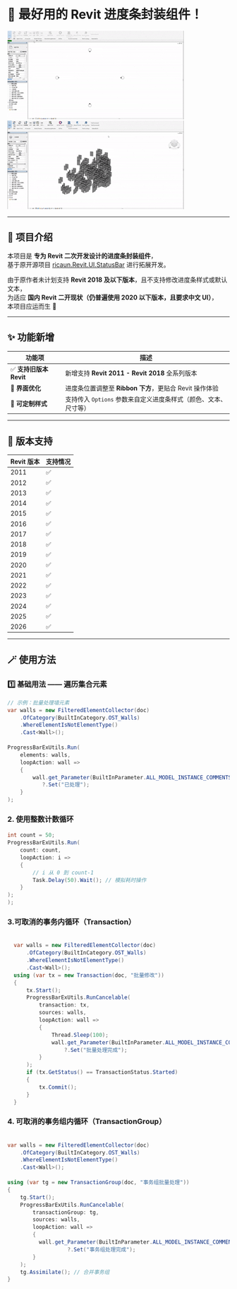 # 🚀 最好用的 Revit 进度条封装组件！

![常规用法](HD.gif) ![取消进度条用法](Cancel-HD.gif)

---

## 🧩 项目介绍

本项目是 **专为 Revit 二次开发设计的进度条封装组件**，  
基于原开源项目 [ricaun.Revit.UI.StatusBar](https://github.com/ricaun-io/ricaun.Revit.UI.StatusBar) 进行拓展开发。  

由于原作者未计划支持 **Revit 2018 及以下版本**，且不支持修改进度条样式或默认文本，  
为适应 **国内 Revit 二开现状（仍普遍使用 2020 以下版本，且要求中文 UI）**，  
本项目应运而生 🚀

---

## ✨ 功能新增

| 功能项 | 描述 |
|--------|------|
| ✅ **支持旧版本 Revit** | 新增支持 **Revit 2011 - Revit 2018** 全系列版本 |
| 🎯 **界面优化** | 进度条位置调整至 **Ribbon 下方**，更贴合 Revit 操作体验 |
| 🧰 **可定制样式** | 支持传入 `Options` 参数来自定义进度条样式（颜色、文本、尺寸等） |

---

## 🧱 版本支持

| Revit 版本 | 支持情况 |
|-------------|-----------|
| 2011 | ✅ |
| 2012 | ✅ |
| 2013 | ✅ |
| 2014 | ✅ |
| 2015 | ✅ |
| 2016 | ✅ |
| 2017 | ✅ |
| 2018 | ✅ |
| 2019 | ✅ |
| 2020 | ✅ |
| 2021 | ✅ |
| 2022 | ✅ |
| 2023 | ✅ |
| 2024 | ✅ |
| 2025 | ✅ |
| 2026 | ✅ |

---

## 🪄 使用方法

### 1️⃣ 基础用法 —— 遍历集合元素

```csharp
// 示例：批量处理墙元素
var walls = new FilteredElementCollector(doc)
    .OfCategory(BuiltInCategory.OST_Walls)
    .WhereElementIsNotElementType()
    .Cast<Wall>();

ProgressBarExUtils.Run(
    elements: walls,
    loopAction: wall =>
    {
        wall.get_Parameter(BuiltInParameter.ALL_MODEL_INSTANCE_COMMENTS)
           ?.Set("已处理");
    }
);

```

### 2. 使用整数计数循环
```csharp
int count = 50;
ProgressBarExUtils.Run(
    count: count,
    loopAction: i =>
    {
        // i 从 0 到 count-1
        Task.Delay(50).Wait(); // 模拟耗时操作
    }
);
);

```
### 3.可取消的事务内循环（Transaction）
```csharp

  var walls = new FilteredElementCollector(doc)
      .OfCategory(BuiltInCategory.OST_Walls)
      .WhereElementIsNotElementType()
      .Cast<Wall>();
  using (var tx = new Transaction(doc, "批量修改"))
  {
      tx.Start();
      ProgressBarExUtils.RunCancelable(
          transaction: tx,
          sources: walls,
          loopAction: wall =>
          {
              Thread.Sleep(100);
              wall.get_Parameter(BuiltInParameter.ALL_MODEL_INSTANCE_COMMENTS)
                  ?.Set("批量处理完成");
          }
      );
      if (tx.GetStatus() == TransactionStatus.Started)
      {
          tx.Commit();
      }
  }

```

### 4. 可取消的事务组内循环（TransactionGroup）
```csharp

var walls = new FilteredElementCollector(doc)
    .OfCategory(BuiltInCategory.OST_Walls)
    .WhereElementIsNotElementType()
    .Cast<Wall>();

using (var tg = new TransactionGroup(doc, "事务组批量处理"))
{
    tg.Start();
    ProgressBarExUtils.RunCancelable(
        transactionGroup: tg,
        sources: walls,
        loopAction: wall =>
        {
          wall.get_Parameter(BuiltInParameter.ALL_MODEL_INSTANCE_COMMENTS)
                   ?.Set("事务组处理完成");
        }
    );
    tg.Assimilate(); // 合并事务组
}

```
